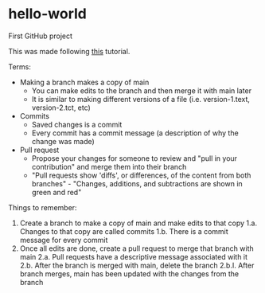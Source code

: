 # hello-world
First GitHub project

This was made following [this](https://guides.github.com/activities/hello-world/) tutorial.

Terms:
  - Making a branch makes a copy of main
      - You can make edits to the branch and then merge it with main later 
      - It is similar to making different versions of a file (i.e. version-1.text, version-2.tct, etc)
  - Commits
      - Saved changes is a commit
      - Every commit has a commit message (a description of why the change was made)
  - Pull request
      - Propose your changes for someone to review and "pull in your contribution" and merge them into             their branch
      - "Pull requests show 'diffs', or differences, of the content from both branches"
            - "Changes, additions, and subtractions are shown in green and red"


Things to remember:
1. Create a branch to make a copy of main and make edits to that copy
    1.a. Changes to that copy are called commits
    1.b. There is a commit message for every commit
2. Once all edits are done, create a pull request to merge that branch with main
    2.a. Pull requests have a descriptive message associated with it
    2.b. After the branch is merged with main, delete the branch
        2.b.I. After branch merges, main has been updated with the changes from the branch
